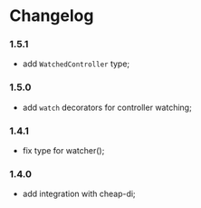 # Changelog

### 1.5.1

* add `WatchedController` type;

### 1.5.0

* add `watch` decorators for controller watching;

### 1.4.1

* fix type for watcher();

### 1.4.0

* add integration with cheap-di;
